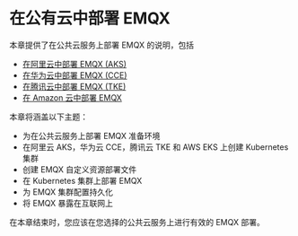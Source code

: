 # 在公有云中部署 EMQX

本章提供了在公共云服务上部署 EMQX 的说明，包括

- [在阿里云中部署 EMQX (AKS)](./on-alibaba-cloud.md)
- [在华为云中部署 EMQX (CCE)](./on-huawei-cloud.md)
- [在腾讯云中部署 EMQX (TKE)](./on-tencent-cloud.md)
- [在 Amazon 云中部署 EMQX](./on-aws-eks.md)

本章将涵盖以下主题：

- 为在公共云服务上部署 EMQX 准备环境
- 在阿里云 AKS，华为云 CCE，腾讯云 TKE 和 AWS EKS 上创建 Kubernetes 集群
- 创建 EMQX 自定义资源部署文件
- 在 Kubernetes 集群上部署 EMQX
- 为 EMQX 集群配置持久化
- 将 EMQX 暴露在互联网上

在本章结束时，您应该在您选择的公共云服务上进行有效的 EMQX 部署。
